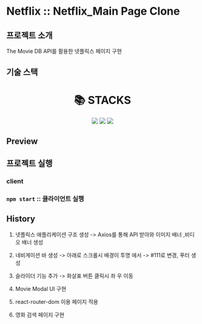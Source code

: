 # Netflix :: Netflix_Main Page Clone

## 프로젝트 소개

<p align="justify">
The Movie DB API를 활용한 넷플릭스 페이지 구현
</p>

## 기술 스택

<div align=center><h1>📚 STACKS</h1></div>
<div align=center>
<img src="https://img.shields.io/badge/React-61DAFB?style=for-the-badge&logo=React&logoColor=black">
<img src="https://img.shields.io/badge/React Router-CA4245?style=for-the-badge&logo=React Router&logoColor=white">
<img src="https://img.shields.io/badge/Axios-5A29E4?style=for-the-badge&logo=Axios&logoColor=white">
</div>

## Preview

## 프로젝트 실행

### client

### `npm start` :: 클라이언트 실행

## History

1. 넷플릭스 애플리케이션 구조 생성 -> Axios를 통해 API 받아와 이미지 배너 ,비디오 배너 생성

2. 네비게이션 바 생성 -> 아래로 스크롤시 배경이 투명 에서 -> #111로 변경, 푸터 생성

3. 슬라이더 기능 추가 -> 화살표 버튼 클릭시 좌 우 이동

4. Movie Modal UI 구현

5. react-router-dom 이용 페이지 적용

6. 영화 검색 페이지 구현
